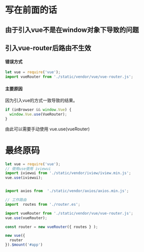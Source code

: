 # 写在前面的话
## 由于引入vue不是在window对象下导致的问题


## 引入vue-router后路由不生效
#### 错误方式 
``` javascript 
let vue = require('vue');
import vueRouter from './static/vendor/vue/vue-router.js';
```

#### 主要原因

  因为引入vue的方式一致导致的结果。
  
``` javascript 
if (inBrowser && window.Vue) {
  window.Vue.use(VueRouter);
}
```

由此可以需要手动使用 vue.use(vueRouter)



# 最终原码

``` javascript 
let vue = require('vue');
// 使用use使用 iviewui
import iviewui from './static/vendor/iview/iview.min.js';
vue.use(iviewui);


import axios from  './static/vendor/axios/axios.min.js';

// 工作路由
import  routes from './router.es';

import vueRouter from './static/vendor/vue/vue-router.js';
vue.use(vueRouter);

const router = new vueRouter({ routes } );

new vue({
  router
}).$mount('#app')
```


